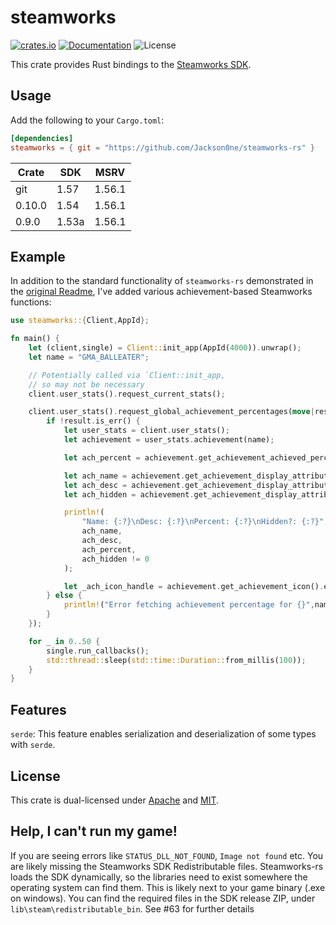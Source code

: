 # steamworks

[![crates.io](https://img.shields.io/crates/v/steamworks.svg)](https://crates.io/crates/steamworks)
[![Documentation](https://docs.rs/steamworks/badge.svg)](https://docs.rs/steamworks)
![License](https://img.shields.io/crates/l/steamworks.svg)

This crate provides Rust bindings to the [Steamworks SDK](https://partner.steamgames.com/doc/sdk).

## Usage

Add the following to your `Cargo.toml`:

```toml
[dependencies]
steamworks = { git = "https://github.com/Jackson0ne/steamworks-rs" }
```

| Crate  | SDK   | MSRV   |
| ------ | ----- | ------ |
| git    | 1.57  | 1.56.1 |
| 0.10.0 | 1.54  | 1.56.1 |
| 0.9.0  | 1.53a | 1.56.1 |

## Example

In addition to the standard functionality of `steamworks-rs` demonstrated in the [original Readme](https://github.com/Noxime/steamworks-rs#example), I've added various achievement-based Steamworks functions:

```rust
use steamworks::{Client,AppId};

fn main() {
    let (client,single) = Client::init_app(AppId(4000)).unwrap();
    let name = "GMA_BALLEATER";

    // Potentially called via `Client::init_app,
    // so may not be necessary
    client.user_stats().request_current_stats();

    client.user_stats().request_global_achievement_percentages(move|result| {
        if !result.is_err() {
            let user_stats = client.user_stats();
            let achievement = user_stats.achievement(name);

            let ach_percent = achievement.get_achievement_achieved_percent().unwrap();

            let ach_name = achievement.get_achievement_display_attribute("name").unwrap();
            let ach_desc = achievement.get_achievement_display_attribute("desc").unwrap();
            let ach_hidden = achievement.get_achievement_display_attribute("hidden").unwrap().parse::<u32>().unwrap();

            println!(
                "Name: {:?}\nDesc: {:?}\nPercent: {:?}\nHidden?: {:?}",
                ach_name,
                ach_desc,
                ach_percent,
                ach_hidden != 0
            );

            let _ach_icon_handle = achievement.get_achievement_icon().expect("Failed getting achievement icon RGBA buffer");
        } else {
            println!("Error fetching achievement percentage for {}",name);
        }
    });

    for _ in 0..50 {
        single.run_callbacks();
        std::thread::sleep(std::time::Duration::from_millis(100));
    }
}
```

## Features

`serde`: This feature enables serialization and deserialization of some types with `serde`.

## License

This crate is dual-licensed under [Apache](./LICENSE-APACHE) and [MIT](./LICENSE-MIT).

## Help, I can't run my game!

If you are seeing errors like `STATUS_DLL_NOT_FOUND`, `Image not found` etc. You are likely missing the Steamworks SDK Redistributable files. Steamworks-rs loads the SDK dynamically, so the libraries need to exist somewhere the operating system can find them. This is likely next to your game binary (.exe on windows). You can find the required files in the SDK release ZIP, under `lib\steam\redistributable_bin`. See #63 for further details
